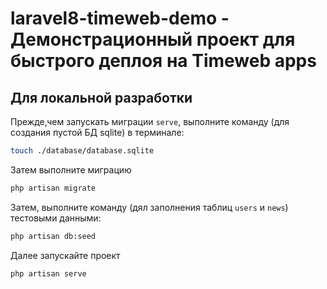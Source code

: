 # laravel8-timeweb-demo - Демонстрационный проект для быстрого деплоя на Timeweb apps 

## Для локальной разработки

Прежде,чем запускать миграции `serve`, выполните команду (для создания пустой БД sqlite) в терминале:
```bash
touch ./database/database.sqlite
```

Затем выполните миграцию
```bash
php artisan migrate
```

Затем, выполните команду (дял заполнения таблиц `users` и `news`) тестовыми данными:
```bash
php artisan db:seed
```

Далее запускайте проект
```bash
php artisan serve
```